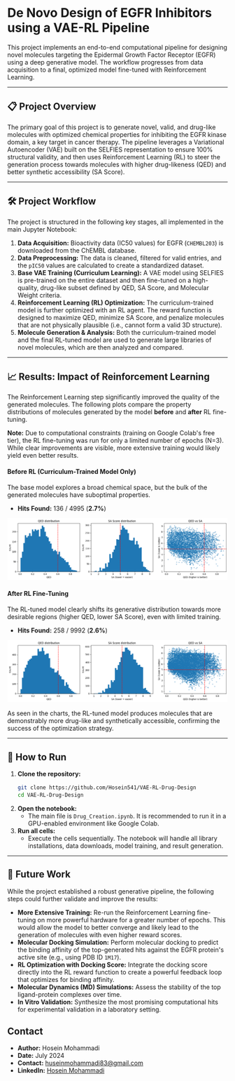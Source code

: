 # De Novo Design of EGFR Inhibitors using a VAE-RL Pipeline

This project implements an end-to-end computational pipeline for designing novel molecules targeting the Epidermal Growth Factor Receptor (EGFR) using a deep generative model. The workflow progresses from data acquisition to a final, optimized model fine-tuned with Reinforcement Learning.

---

## 📋 Project Overview

The primary goal of this project is to generate novel, valid, and drug-like molecules with optimized chemical properties for inhibiting the EGFR kinase domain, a key target in cancer therapy. The pipeline leverages a Variational Autoencoder (VAE) built on the SELFIES representation to ensure 100% structural validity, and then uses Reinforcement Learning (RL) to steer the generation process towards molecules with higher drug-likeness (QED) and better synthetic accessibility (SA Score).

---

## 🛠️ Project Workflow

The project is structured in the following key stages, all implemented in the main Jupyter Notebook:

1.  **Data Acquisition:** Bioactivity data (IC50 values) for EGFR (`CHEMBL203`) is downloaded from the ChEMBL database.
2.  **Data Preprocessing:** The data is cleaned, filtered for valid entries, and the `pIC50` values are calculated to create a standardized dataset.
3.  **Base VAE Training (Curriculum Learning):** A VAE model using SELFIES is pre-trained on the entire dataset and then fine-tuned on a high-quality, drug-like subset defined by QED, SA Score, and Molecular Weight criteria.
4.  **Reinforcement Learning (RL) Optimization:** The curriculum-trained model is further optimized with an RL agent. The reward function is designed to maximize QED, minimize SA Score, and penalize molecules that are not physically plausible (i.e., cannot form a valid 3D structure).
5.  **Molecule Generation & Analysis:** Both the curriculum-trained model and the final RL-tuned model are used to generate large libraries of novel molecules, which are then analyzed and compared.

---

## 📈 Results: Impact of Reinforcement Learning

The Reinforcement Learning step significantly improved the quality of the generated molecules. The following plots compare the property distributions of molecules generated by the model **before** and **after** RL fine-tuning.

**Note:** Due to computational constraints (training on Google Colab's free tier), the RL fine-tuning was run for only a limited number of epochs (N=3). While clear improvements are visible, more extensive training would likely yield even better results.

#### Before RL (Curriculum-Trained Model Only)
The base model explores a broad chemical space, but the bulk of the generated molecules have suboptimal properties.
* **Hits Found:** 136 / 4995 (**2.7%**)

![Before RL](images/image_3e3d14.png)

#### After RL Fine-Tuning
The RL-tuned model clearly shifts its generative distribution towards more desirable regions (higher QED, lower SA Score), even with limited training.
* **Hits Found:** 258 / 9992 (**2.6%**)

![After RL](images/image_771a9d.png)

As seen in the charts, the RL-tuned model produces molecules that are demonstrably more drug-like and synthetically accessible, confirming the success of the optimization strategy.

---

## 🚀 How to Run

1.  **Clone the repository:**
    ```bash
    git clone https://github.com/Hosein541/VAE-RL-Drug-Design
    cd VAE-RL-Drug-Design
    ```
2.  **Open the notebook:**
    * The main file is `Drug_Creation.ipynb`. It is recommended to run it in a GPU-enabled environment like Google Colab.
3.  **Run all cells:**
    * Execute the cells sequentially. The notebook will handle all library installations, data downloads, model training, and result generation.

---

## 🔬 Future Work

While the project established a robust generative pipeline, the following steps could further validate and improve the results:

* **More Extensive Training:** Re-run the Reinforcement Learning fine-tuning on more powerful hardware for a greater number of epochs. This would allow the model to better converge and likely lead to the generation of molecules with even higher reward scores.
* **Molecular Docking Simulation:** Perform molecular docking to predict the binding affinity of the top-generated hits against the EGFR protein's active site (e.g., using PDB ID `1M17`).
* **RL Optimization with Docking Score:** Integrate the docking score directly into the RL reward function to create a powerful feedback loop that optimizes for binding affinity.
* **Molecular Dynamics (MD) Simulations:** Assess the stability of the top ligand-protein complexes over time.
* **In Vitro Validation:** Synthesize the most promising computational hits for experimental validation in a laboratory setting.


## Contact
* **Author:** Hosein Mohammadi
* **Date:** July 2024
* **Contact:** [huseinmohammadi83@gmail.com](mailto:huseinmohammadi83@gmail.com)
* **LinkedIn:** [Hosein Mohammadi](https://www.linkedin.com/in/hosein-mohammadi-979b8a2b2/) 
